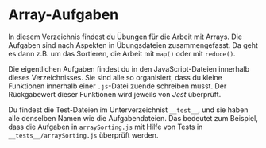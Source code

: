 # Array-Aufgaben

In diesem Verzeichnis findest du Übungen für die Arbeit mit Arrays.
Die Aufgaben sind nach Aspekten in Übungsdateien zusammengefasst.
Da geht es dann z.B. um das Sortieren, die Arbeit mit `map()` oder
mit `reduce()`.

Die eigentlichen Aufgaben findest du in den JavaScript-Dateien innerhalb
dieses Verzeichnisses. Sie sind alle so organisiert, dass du kleine
Funktionen innerhalb einer `.js`-Datei zuende schreiben musst. Der
Rückgabewert dieser Funktionen wird jeweils von _Jest_ überprüft.

Du findest die Test-Dateien im Unterverzeichnist `__test__`, und sie
haben alle denselben Namen wie die Aufgabendateien. Das bedeutet
zum Beispiel, dass die Aufgaben in `arraySorting.js` mit Hilfe von
Tests in `__tests__/arraySorting.js` überprüft werden.
